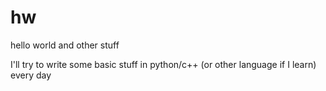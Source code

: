 # hw
hello world and other stuff

I'll try to write some basic stuff in python/c++ (or other language if I learn) every day
